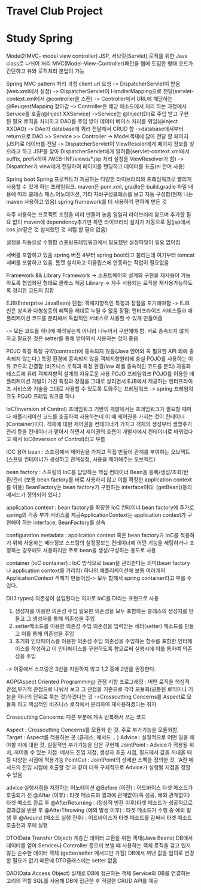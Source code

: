# Travel Club Project

# Study Spring

Model2(MVC- model view controller)
JSP, 서브릿(Servlet),로직을 위한 Java class로 나뉘어 처리
MVC(Model-View-Controller)패턴을 웹에 도입한 형태
코드가 간단하고 뷰와 로직처리 분업이 가능


Spring MVC pattern 처리 과정
  client url 요청
  -> DispatcherServlet이 받음(web.xml에서 설정)
  -> DispatcherServlet이 HandlerMapping으로 전달(servlet-context.xml에서 @controller을 스캔)
  -> Controller에서 URL에 해당하는 @ReuqestMapping 찾아감
  -> Controller은 해당 메소드에서 처리 하는 과정에서 Service를 호출(@Inject XXService)
  ->Service는 @Inject(DI)로 주입 받고 구현 된 필요 로직을 처리하고 DAO를 주입 받아 데이터 베이스 처리를 위임(@Inject XXDAO)
  -> DAo가 database에 쿼리 전달해서 CRUD 함
  ->database에서부터 return으로 DAO >> Service >> Controller
  -> Model객체에 담아 전달 할 페이지(JSP)로 데이터를 전달
  -> DispatcherServlet이 ViewResoler에게 페이지 정보를 찾으라고 하고 JSP를 찾아 DispatcherServlet에게 알려줌(servlet-context.xml에서 suffix, prefix하여 /WEB-INF/views/*.jsp 처리 설정을 ViewResolver가 함)
  -> Dispatcher가 view에게 전달하여 페이지를 랜딩하고 데이터를 표출(el 언어 사용)


Spring boot
Spring 프로젝트가 제공하는 다양한 라이브러리와 프레임워크로 빨리게 사용할 수 있게 하는 프레임워크.
maven은 pom.xml, gradle은 build.gradle 파일 내용에 따라 클래스 패스.어노데이션, 기타 자바구성클래스를 보고 자동 구성함(현재 나는 maven 사용하고 있음)
spring framework를 더 사용하기 편하게 만든 것

자주 사용하는 프로젝트 조합을 미리 만들어 놓음
일일히 라이브러리 찾으며 추가할 필요 없이 maven에 dependency추가만 하면 라이브러리 설치가 자동으로 됨(jsp에서 cos.jar같은 것 설치했던 것 처럼 할 필요 없음)

설정을 자동으로 수행함
스프링프레임워크에서 필요했던 설정파일이 필요 없어짐

서버를 포함하고 있음
spring 버전 4부터 spring boot라고 불리는데 여기부터 tomcat 서버를 포함하고 있음. 톰캣 설치하고 이클립스에 연동하는 작업이 필요없음

Framework && Library
Framework -> 소프트웨어의 설계와 구현을 재사용이 가능하도록 협업화된 형태로 클래스 제공
Library -> 자주 사용되는 로직을 재사용가능하도록 정리한 코드의 집합

EJB(Enterprise JavaBean)
단점: 객체지향적인 특징과 장점을 포기해야함 -> EJB 빈은 상속과 다형성등의 혜택을 제대로 누릴 수 없음
장점: 엔터프라이즈 서비스들과 애플리케이션 코드를 분리해서 독립적인 서비스로 사용할 수 있게 만들어줌

-> 모든 코드를 하나에 때려넣는게 아니라 나누어서 구현해야 함. 서로 종속되지 않게 하고 팔요한 것은 setter를 통해 받아와서 사용하는 것이 좋음

POJO 특징
특정 규약(contract)에 종속되지 않음(Java 언어와 꼭 필요한 API 외에 종속되지 않는다.)
특정 환경에 종속되지 않음
객체지향원리에 충실
POJO를 사용하는 이유
코드의 간결함 (비즈니스 로직과 특정 환경/low 레벨 종속적인 코드를 분리)
자동화 테스트에 유리
객체지향적 설계의 자유로운 사용
POJO 프레임워크
POJO를 이용한 애플리케이션 개발이 가진 특징과 장점을 그대로 살리면서 EJB에서 제공하는 엔터프라이즈 서비스와 기술을 그대로 사용할 수 있도록 도와주는 프레임워크
-> spring 프레임워크도 POJO 프레임 워크중 하나

IoC(Inversion of Control)
프레임워크 기반의 개발에서는 프레임워크가 필요할 때마다 애플리케이션 코드를 호출하여 사용하는데
이 때 제어권을 가지는 것이 컨테이너(Container)이다.
객체에 대한 제어권을 컨테이너가 가지고 객체의 생성부터 생명주기 관리 등을 컨테이너가 맡아서 하면서
제어권의 흐름이 개발자에서 컨테이너로 바뀌었다고 해서 IoC(Inversion of Control)라고 부름

IOC 용어
bean : 스프링에서 제어권을 가지고 직접 만들어 관계를 부여하는 오브젝트(스프링 컨테이너가 생성하고 관계설정, 사용을 제어해주는 오브젝트)

bean factory : 스프링의 IoC를 담당하는 핵심 컨테이너
Bean을 등록/생성/조회/반환/관리 (보통 bean factory를 바로 사용하지 않고 이를 확장한 application context를 이용)
BeanFactory는 bean factory가 구현하는 interface이다. (getBean()등의 메서드가 정의되어 있다.)

application context : bean factory를 확장한 IoC 컨테이너
bean factory에 추가로 spring의 각종 부가 서비스를 제공ApplicationContext는 application context가 구현해야 하는 interface, BeanFactory를 상속

configuration metadata : application context 혹은 bean factory가 IoC를 적용하기 위해 사용하는 메타정보
스프링의 설정정보는 컨테이너에 어떤 기능을 세팅하거나 조정하는 경우에도 사용하지만 주로 bean을 생성/구성하는 용도로 사용

container (ioC container) : IoC 방식으로 bean을 관리한다는 의미(bean factory나 application context를 가리킴)
하나의 애플리케이션에 보통 여러개의 ApplicationContext 객체가 만들어짐-> 모두 합해서 spring container라고 부를 수 있다.

DI(3 types)
의존성이 삽입된다는 의미로 IoC를 DI라는 표현으로 사용
1. 생성자를 이용한 의존성 주입
필요한 의존성을 모두 포함하는 클래스의 생성자를 만들고 그 생성자를 통해 의존성을 주입
2. setter메소드를 이용한 의존성 주입
의존성을 입력받는 세터(setter) 메소드를 만들고 이를 통해 의존성을 주입
3. 초기화 인터페이스를 이용한 의존성 주입
의존성을 주입하는 함수를 포함한 인터페이스를 작성하고 이 인터페이스를 구현하도록 함으로써 실행시에 이를 통하여 의존성을 주입

-> 이중에서 스프링은 3번을 지원하지 않고 1,2 중에 2번을 권장한다.

AOP(Aspect Oriented Programming)
관점 지향 프로그래밍
: 어떤 로직을 핵심적 관점,부가적 관점으로 나눠서 보고 그 관점을 기준으로 각각 모듈화(공통된 로직이나 기능을 하나의 단위로 묶는 것)하겠다는 것
->Crosscutting Concerns를 Aspect로 모듈화 하고 핵심적인 비즈니스 로직에서 분리하여 재사용하겠다는 취지

Crosscutting Concerns: 다른 부분에 계속 반복해서 쓰는 코드

Aspect : Crosscutting Concerns를 모듈화 한 것. 주로 부가기능을 모듈화함.
Target : Aspect를 적용하는 곳 (클래스, 메서드 .. )
Advice : 실질적으로 어떤 일을 해야할 지에 대한 것, 실질적인 부가기능을 담은 구현체
JointPoint : Advice가 적용될 위치, 끼어들 수 있는 지점. 메서드 진입 지점, 생성자 호출 시점, 필드에서 값을 꺼내올 때 등 다양한 시점에 적용가능
PointCut : JointPoint의 상세한 스펙을 정의한 것. 'A란 메서드의 진입 시점에 호출할 것'과 같이 더욱 구체적으로 Advice가 실행될 지점을 정할 수 있음

advice 실행시점을 지정하는 어노테이션
@Before (이전) : 어드바이스 타겟 메소드가 호출되기 전
@After (이후) : 타겟 메소드의 결과에 관계없이(즉 성공, 예외 관계없이) 타겟 메소드 완료 후
@AfterReturning : (정상적 반환 이후)타겟 메소드가 성공적으로 결과값을 반환 후
@AfterThrowing (예외 발생 이후) : 타겟 메소드가 수행 중 예외 발생 후
@Around (메소드 실행 전후) : 어드바이스가 타겟 메소드를 감싸서 타겟 메소드 호출전과 후에 실행

DTO(Data Transfer Object)
계층간 데이터 교환을 위한 객체(Java Beans)
DB에서 데이터를 얻어 Service나 Controller 등으터 보낼 때 사용하는 객체
로직을 갖고 있지 않는 순수한 데이터 객체 (getter/setter 메서드만 가짐)
DB에서 꺼낸 값을 임의로 변경할 필요가 없기 때문에 DTO클래스에는 setter 없음

DAO(Data Access Object)
실제로 DB에 접근하는 객체
Service와 DB를 연결하는 고리의 역할
SQL를 사용해 DB에 접근한 후 적절한 CRUD API를 제공
